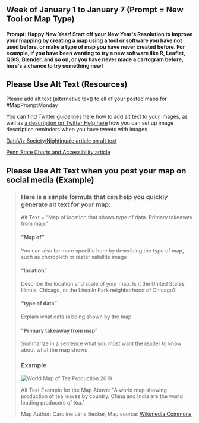 ## Week of January 1 to January 7 (Prompt = New Tool or Map Type)

#### Prompt: Happy New Year! Start off your New Year's Resolution to improve your mapping by creating a map using a tool or software you have not used before, or make a type of map you have never created before. For example, if you have been wanting to try a new software like R, Leaflet, QGIS, Blender, and so on, or you have never made a cartogram before, here's a chance to try something new!

## Please Use Alt Text (Resources)

Please add alt text (alternative text) to all of your posted maps for #MapPromptMonday

You can find [Twitter guidelines here](https://help.twitter.com/en/using-twitter/picture-descriptions) how to add alt text to your images, as well as [a description on Twitter Help here](https://help.twitter.com/en/using-twitter/set-image-description-reminder#:~:text=Select%20Settings%20and%20privacy.&text=Select%20Accessibility%2C%20display%2C%20and%20languages.&text=Select%20Accessibility.&text=In%20the%20Media%20section%2C%20select,for%20Receive%20image%20description%20reminder.) how you can set up image description reminders when you have tweets with images

[DataViz Society/Nightingale article on alt text](https://medium.com/nightingale/writing-alt-text-for-data-visualization-2a218ef43f81)

[Penn State Charts and Accessibility article](https://accessibility.psu.edu/images/charts/)

## Please Use Alt Text when you post your map on social media (Example)

> ### Here is a simple formula that can help you quickly generate alt text for your map:
> 
> Alt Text = “Map of location that shows type of data. Primary takeaway from map.”
>
> #### “Map of”
> 
> You can also be more specific here by describing the type of map, such as choropleth or raster satellite image
> 
> #### “location”
> 
> Describe the location and scale of your map. Is it the United States, Illinois, Chicago, or the Lincoln Park neighborhood of Chicago?
> 
> #### “type of data”
> 
> Explain what data is being shown by the map
> 
> #### "Primary takeaway from map"
> 
> Summarize in a sentence what you most want the reader to know about what the map shows
>
> ### Example
>
> ![World Map of Tea Production 2019](https://user-images.githubusercontent.com/120138702/207097510-3304da4f-a1fe-4058-b0ae-9931f89baf4e.png)
> 
> Alt Text Example for the Map Above: "A world map showing production of tea leaves by country. China and India are the world leading producers of tea."
> 
> Map Author: Caroline Léna Becker, Map source: [Wikimedia Commons](https://commons.wikimedia.org/wiki/File:World_Map_Tea_Production.svg)

